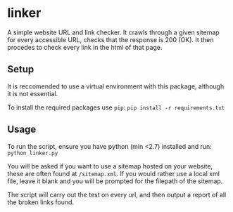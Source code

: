 # linker
A simple website URL and link checker. It crawls through a given sitemap for every accessible URL, checks that the response is 200 (OK). It then procedes to check every link in the html of that page. 


## Setup 

It is reccomended to use a virtual environment with this package, although it is not essential.

To install the required packages use `pip`:
`pip install -r requirements.txt`

## Usage
To run the script, ensure you have python (min <2.7) installed and run:
`python linker.py`

You will be asked if you want to use a sitemap hosted on your website, these are often found at `/sitemap.xml`. If you would rather use a local xml file, leave it blank and you will be prompted for the filepath of the sitemap.

The script will carry out the test on every url, and then output a report of all the broken links found.
